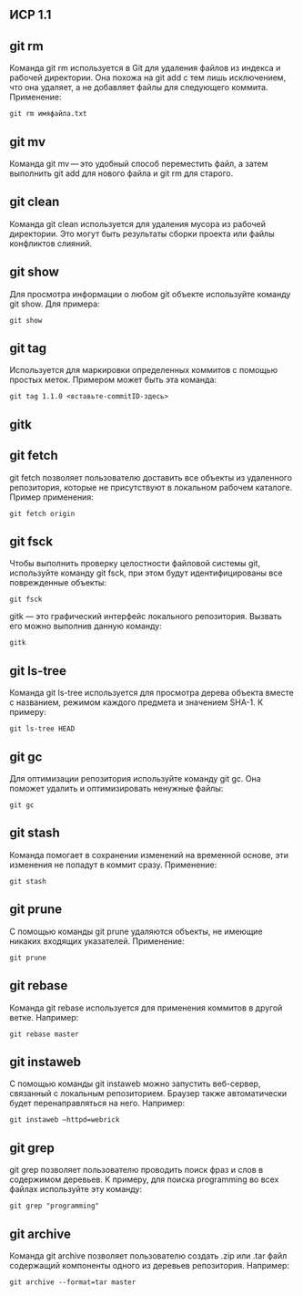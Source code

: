 ## ИСР 1.1

## git rm

Команда git rm используется в Git для удаления файлов из индекса и рабочей директории. Она похожа на git add с тем лишь исключением, что она удаляет, а не добавляет файлы для следующего коммита. Применение:

```git
git rm имяфайла.txt
```

## git mv

Команда git mv — это удобный способ переместить файл, а затем выполнить git add для нового файла и git rm для старого.

## git clean

Команда git clean используется для удаления мусора из рабочей директории. Это могут быть результаты сборки проекта или файлы конфликтов слияний.

## git show

Для просмотра информации о любом git объекте используйте команду git show. Для примера:

```git
git show
```
## git tag

Используется для маркировки определенных коммитов с помощью простых меток. Примером может быть эта команда:

```git
git tag 1.1.0 <вставьте-commitID-здесь>
```
## gitk


## git fetch

git fetch позволяет пользователю доставить все объекты из удаленного репозитория, которые не присутствуют в локальном рабочем каталоге. Пример применения:

``` git
git fetch origin
```

## git fsck

Чтобы выполнить проверку целостности файловой системы git, используйте команду git fsck, при этом будут идентифицированы все поврежденные объекты:

``` git
git fsck
```

gitk — это графический интерфейс локального репозитория. Вызвать его можно выполнив данную команду:

```git
gitk
```

## git ls-tree

Команда git ls-tree используется для просмотра дерева объекта вместе с названием, режимом каждого предмета и значением SHA-1. К примеру:

``` git
git ls-tree HEAD
```
## git gc

Для оптимизации репозитория используйте команду git gc. Она поможет удалить и оптимизировать ненужные файлы:

```git
git gc
```

## git stash

Команда помогает в сохранении изменений на временной основе, эти изменения не попадут в коммит сразу. Применение:

```git
git stash
```

##  git prune

С помощью команды git prune удаляются объекты, не имеющие никаких входящих указателей. Применение:

``` git
git prune
```
## git rebase

Команда git rebase используется для применения коммитов в другой ветке. Например:

``` git
git rebase master
```

## git instaweb

С помощью команды git instaweb можно запустить веб-сервер, связанный с локальным репозиторием. Браузер также автоматически будет перенаправляться на него. Например:

```git
git instaweb –httpd=webrick
```

## git grep

git grep позволяет пользователю проводить поиск фраз и слов в содержимом деревьев. К примеру, для поиска programming во всех файлах используйте эту команду:

```git
git grep "programming"
```

## git archive

Команда git archive позволяет пользователю создать .zip или .tar файл содержащий компоненты одного из деревьев репозитория. Например:

``` git
git archive --format=tar master
```



